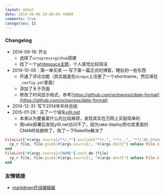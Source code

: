 ```yaml
---
layout: about
date: 2014-10-06 14:46:04 +0800
comments: true
categories: []
---
```


### Changelog
* 2014-09-18: 开业
    - 选择了`octopress+github`搭建
    - 找了一个[whitespace主题](https://github.com/lucaslew/whitespace)，个人感觉比较简洁
* 2014-10-06：第一单买卖
  — 写下第一篇正式的博客，瞎扯的一些东西 
  - 开通了评论功能（其实就是在`disqus`上注册了一个shortname，然后填在`_config.yml`里面）
  - 添加了关于页面
  - 修改了时间显示格式，参考[https://github.com/octopress/date-format](https://github.com/octopress/date-format)
* 2014-12-31: 写下2014年年终总结
* 2015-01-28：买了一个域名[yilli.net](http://yilli.net)
  - 本来以为要备案什么的比较麻烦，发现其实在万网上买挺简单的
  - 用rake部署后发现yilli.net访问不了，因为rake deploy把仓库里面的CNAME给删除了，改了一下Rakefile解决了
```ruby
FileList["#{args.source}/**/.*"].exclude("**/.", "**/..", "**/.DS_Store", "**/._*").each do |file|
  cp_r file, file.gsub(/#{args.source}/, "#{args.dest}") unless File.directory?(file)
end
FileList["#{args.source}/CNAME"].each do |file|
  cp_r file, file.gsub(/#{args.source}/, "#{args.dest}") unless File.directory?(file)
end
```


### 友情链接
  - [markdown在线编辑器](http://mahua.jser.me/) 
